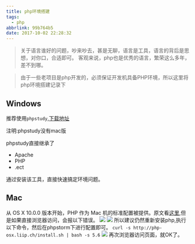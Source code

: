 ```yaml
---
title: php环境搭建
tags:
  - php
abbrlink: 99b764b5
date: 2017-10-02 22:28:32
---
```

> 关于语言谁好的问题，吵来吵去，甚是无聊，语言是工具，语言的背后是思想，对你口，合适即可。
客观来说，php也是优秀的语言，繁荣这么多年，差不到哪。

> 由于一些老项目是php开发的，必须保证开发机具备PHP环境，所以这里将php环境搭建记录下

## Windows

推荐使用`phpstudy`,[下载地址](http://www.phpstudy.net/)

注明:phpstudy没有mac版

phpstudy直接继承了
+ Apache
+ PHP
+ .ect

通过安装该工具，直接快速搞定环境问题。

## Mac
从 OS X 10.0.0 版本开始，PHP 作为 Mac 机的标准配置被提供。原文看[这里](http://php.net/manual/zh/install.macosx.bundled.php),但是如果直接浏览器访问，会报以下错误。
![](http://or0g12e5e.bkt.clouddn.com/blog/2017-10-03-86D27F6433EFDC3E188CCD07D6519A7B.jpg)
![](http://or0g12e5e.bkt.clouddn.com/blog/2017-10-03-ED7F19B676EE1E40A05ABDAC5A41C737.jpg)
所以建议仍然重新安装php,执行以下命令，然后在phpstorm下进行配置即可。
`curl -s http://php-osx.liip.ch/install.sh | bash -s 5.6`
![](http://or0g12e5e.bkt.clouddn.com/blog/2017-10-03-093521.jpg)
再次浏览器访问页面，就OK了。


